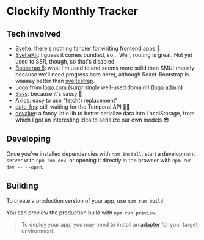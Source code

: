 # Clockify Monthly Tracker

## Tech involved
- [Svelte][sv]: there's nothing fancier for writing frontend apps 🚀
- [SvelteKit][svk]: I guess it comes bundled, so... Well, routing is great. Not yet used to SSR, though, so that's disabled.
- [Bootstrap 5][bs5]: what I'm used to and seems more solid than SMUI (mostly because we'll need progress bars here), although React-Bootstrap is waaaay better than [sveltestrap][svstrap].
- Logo from [logo.com](https://logo.com) (surprisingly well-used domain!) ([logo admin](https://app.logo.com/dashboard/logo_5d913e73-2389-4cb6-a70a-2211dd604f2e/))
- [Sass][sass]: because it's sassy 💅
- [Axios][axios]: easy to use "fetch() replacement"
- [date-fns][date-fns]: still waiting for the Temporal API 🤷🏼‍
- [devalue][devalue]: a fancy little lib to better serialize data into LocalStorage, from which I got an interesting idea to serialize our own models 😎

## Developing

Once you've installed dependencies with `npm install`, start a development server with `npm run dev`, or opening it directly in the browser with `npm run dev -- --open`.

## Building

To create a production version of your app, use `npm run build`.

You can preview the production build with `npm run preview`.

> To deploy your app, you may need to install an [adapter](https://kit.svelte.dev/docs/adapters) for your target environment.

[sv]:https://svelte.dev/docs/introduction
[svk]:https://kit.svelte.dev/docs/introduction
[bs5]: https://v5.getbootstrap.com/
[svstrap]: https://sveltestrap.js.org/
[sass]: https://sass-lang.com/documentation/
[axios]: https://axios-http.com/docs/intro
[date-fns]: https://date-fns.org/docs/Getting-Started
[devalue]: https://www.npmjs.com/package/devalue
